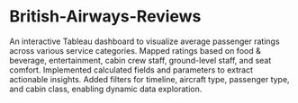 # British-Airways-Reviews
An interactive Tableau dashboard to visualize average passenger ratings across various service categories. Mapped ratings based on food & beverage, entertainment, cabin crew staff, ground-level staff, and seat comfort. Implemented calculated fields and parameters to extract actionable insights. Added filters for timeline, aircraft type, passenger type, and cabin class, enabling dynamic data exploration.
